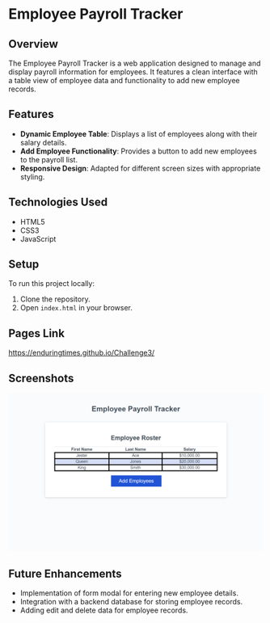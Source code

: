 # Employee Payroll Tracker

## Overview
The Employee Payroll Tracker is a web application designed to manage and display payroll information for employees. It features a clean interface with a table view of employee data and functionality to add new employee records.

## Features
- **Dynamic Employee Table**: Displays a list of employees along with their salary details.
- **Add Employee Functionality**: Provides a button to add new employees to the payroll list.
- **Responsive Design**: Adapted for different screen sizes with appropriate styling.

## Technologies Used
- HTML5
- CSS3
- JavaScript

## Setup
To run this project locally:
1. Clone the repository.
2. Open `index.html` in your browser.

## Pages Link
https://enduringtimes.github.io/Challenge3/

## Screenshots
![Employee Payroll Tracker](payroll-tracker/images/Payroll.png)

## Future Enhancements
- Implementation of form modal for entering new employee details.
- Integration with a backend database for storing employee records.
- Adding edit and delete data for employee records.
